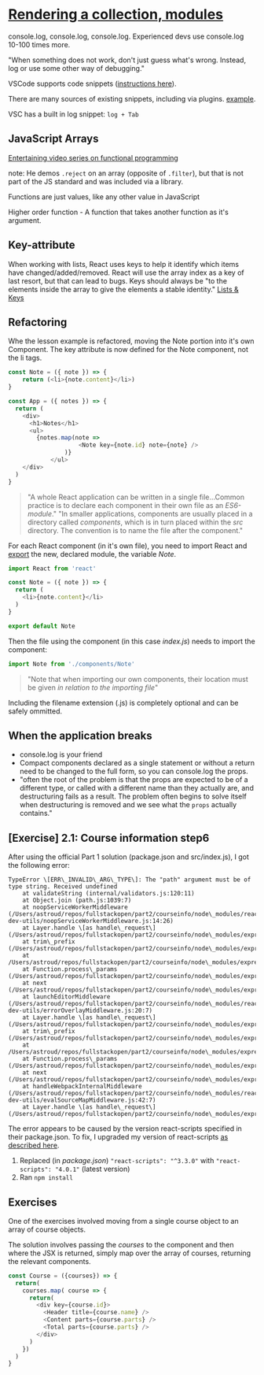 # [Rendering a collection, modules](https://fullstackopen.com/en/part2/rendering_a_collection_modules)

console.log, console.log, console.log. Experienced devs use console.log 10-100 times more.

"When something does not work, don't just guess what's wrong. Instead, log or use some other way of debugging."

VSCode supports code snippets ([instructions here](https://code.visualstudio.com/docs/editor/userdefinedsnippets#_creating-your-own-snippets)).

There are many sources of existing snippets, including via plugins. [example](https://marketplace.visualstudio.com/items?itemName=xabikos.ReactSnippets).

VSC has a built in log snippet: `log + Tab`

## JavaScript Arrays

[Entertaining video series on functional programming](https://www.youtube.com/playlist?list=PL0zVEGEvSaeEd9hlmCXrk5yUyqUag-n84)

note: He demos `.reject` on an array (opposite of `.filter`), but that is not part of the JS standard and was included via a library.

Functions are just values, like any other value in JavaScript

Higher order function - A function that takes another function as it's argument.

## Key-attribute
When working with lists, React uses keys to help it identify which items have changed/added/removed. React will use the array index as a key of last resort, but that can lead to bugs. Keys should always be "to the elements inside the array to give the elements a stable identity." [Lists & Keys](https://reactjs.org/docs/lists-and-keys.html)


## Refactoring
Whe the lesson example is refactored, moving the Note portion into it's own Component. The key attribute is now defined for the Note component, not the li tags.

```js
const Note = ({ note }) => { 
	return (<li>{note.content}</li>)
}

const App = ({ notes }) => {
  return (
    <div>
      <h1>Notes</h1>
      <ul>
        {notes.map(note =>
					<Note key={note.id} note={note} />        
				)}
			</ul>
    </div>
  )
}
```


> "A whole React application can be written in a single file…Common practice is to declare each component in their own file as an _ES6-module_."
> "In smaller applications, components are usually placed in a directory called _components_, which is in turn placed within the _src_ directory. The convention is to name the file after the component."

For each React component (in it's own file), you need to import React and [export](https://developer.mozilla.org/en-US/docs/Web/JavaScript/Reference/Statements/export) the new, declared module, the variable _Note_.

```js
import React from 'react'

const Note = ({ note }) => {
  return (
    <li>{note.content}</li>
  )
}

export default Note
```


Then the file using the component (in this case *index.js*) needs to import the component:

```js
import Note from './components/Note'
```

> "Note that when importing our own components, their location must be given _in relation to the importing file_"

Including the filename extension (.js) is completely optional and can be safely ommitted.

## When the application breaks

- console.log is your friend
- Compact components declared as a single statement or without a return need to be changed to the full form, so you can console.log the props.
- "often the root of the problem is that the props are expected to be of a different type, or called with a different name than they actually are, and destructuring fails as a result. The problem often begins to solve itself when destructuring is removed and we see what the `props` actually contains."



## [Exercise] 2.1: Course information step6

After using the official Part 1 solution (package.json and src/index.js), I got the following error:

```
TypeError \[ERR\_INVALID\_ARG\_TYPE\]: The "path" argument must be of type string. Received undefined  
    at validateString (internal/validators.js:120:11)  
    at Object.join (path.js:1039:7)  
    at noopServiceWorkerMiddleware (/Users/astroud/repos/fullstackopen/part2/courseinfo/node\_modules/react-dev-utils/noopServiceWorkerMiddleware.js:14:26)  
    at Layer.handle \[as handle\_request\] (/Users/astroud/repos/fullstackopen/part2/courseinfo/node\_modules/express/lib/router/layer.js:95:5)  
    at trim\_prefix (/Users/astroud/repos/fullstackopen/part2/courseinfo/node\_modules/express/lib/router/index.js:317:13)  
    at /Users/astroud/repos/fullstackopen/part2/courseinfo/node\_modules/express/lib/router/index.js:284:7  
    at Function.process\_params (/Users/astroud/repos/fullstackopen/part2/courseinfo/node\_modules/express/lib/router/index.js:335:12)  
    at next (/Users/astroud/repos/fullstackopen/part2/courseinfo/node\_modules/express/lib/router/index.js:275:10)  
    at launchEditorMiddleware (/Users/astroud/repos/fullstackopen/part2/courseinfo/node\_modules/react-dev-utils/errorOverlayMiddleware.js:20:7)  
    at Layer.handle \[as handle\_request\] (/Users/astroud/repos/fullstackopen/part2/courseinfo/node\_modules/express/lib/router/layer.js:95:5)  
    at trim\_prefix (/Users/astroud/repos/fullstackopen/part2/courseinfo/node\_modules/express/lib/router/index.js:317:13)  
    at /Users/astroud/repos/fullstackopen/part2/courseinfo/node\_modules/express/lib/router/index.js:284:7  
    at Function.process\_params (/Users/astroud/repos/fullstackopen/part2/courseinfo/node\_modules/express/lib/router/index.js:335:12)  
    at next (/Users/astroud/repos/fullstackopen/part2/courseinfo/node\_modules/express/lib/router/index.js:275:10)  
    at handleWebpackInternalMiddleware (/Users/astroud/repos/fullstackopen/part2/courseinfo/node\_modules/react-dev-utils/evalSourceMapMiddleware.js:42:7)  
    at Layer.handle \[as handle\_request\] (/Users/astroud/repos/fullstackopen/part2/courseinfo/node\_modules/express/lib/router/layer.js:95:5)
```

The error appears to be caused by the version react-scripts specified in their package.json. To fix, I upgraded my version of react-scripts [as described here](https://stackoverflow.com/a/60242323/13395366).

1.  Replaced (in *package.json*) `"react-scripts": "^3.3.0"` with `"react-scripts": "4.0.1"` (latest version)
2. Ran `npm install`


## Exercises

One of the exercises involved moving from a single course object to an array of course objects.

The solution involves passing the *courses* to the component and then where the JSX is returned, simply map over the array of courses, returning the relevant components.

```js
const Course = ({courses}) => {
  return(
    courses.map( course => {
      return(
        <div key={course.id}>
          <Header title={course.name} />
          <Content parts={course.parts} />
          <Total parts={course.parts} />
        </div>
      )
    }) 
  )
}
```












